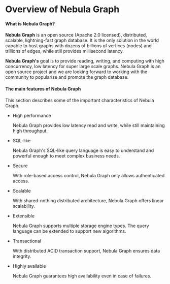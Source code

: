 # Overview of Nebula Graph
#### What is Nebula Graph?
**Nebula Graph** is an open source (Apache 2.0 licensed), distributed, scalable, lightning-fast graph database. It is the only solution in the world capable to host graphs with dozens of billions of vertices (nodes) and trillions of edges, while still provides millisecond latency.

**Nebula Graph's** goal is to provide reading, writing, and computing with high concurrency, low latency for super large scale graphs. Nebula Graph is an open source project and we are looking forward to working with the community to popularize and promote the graph database.
#### The main features of Nebula Graph
This section describes some of the important characteristics of Nebula Graph.

- High performance

    Nebula Graph provides low latency read and write, while still maintaining high throughput.

- SQL-like

    Nebula Graph's SQL-like query language is easy to understand and powerful enough to meet complex business needs.

- Secure

    With role-based access control, Nebula Graph only allows authenticated access.

- Scalable

    With shared-nothing distributed architecture, Nebula Graph offers linear scalability.

- Extensible

    Nebula Graph supports multiple storage engine types. The query language can be extended to support new algorithms.

- Transactional

    With distributed ACID transaction support, Nebula Graph ensures data integrity.
    
- Highly available

    Nebula Graph guarantees high availability even in case of failures.
